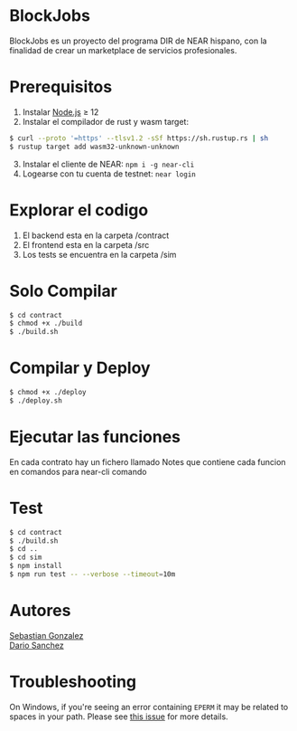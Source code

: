 BlockJobs
=========
BlockJobs es un proyecto del programa DIR de NEAR hispano, con la finalidad de crear un marketplace de servicios profesionales.


Prerequisitos
=============
1. Instalar [Node.js] ≥ 12
2. Instalar el compilador de rust y wasm target:
``` bash
$ curl --proto '=https' --tlsv1.2 -sSf https://sh.rustup.rs | sh
$ rustup target add wasm32-unknown-unknown
```

3. Instalar el cliente de NEAR: `npm i -g near-cli`
4. Logearse con tu cuenta de testnet: `near login`

Explorar el codigo
==================
1. El backend esta en la carpeta /contract
2. El frontend esta en la carpeta /src
3. Los tests se encuentra en la carpeta /sim

Solo Compilar
=============
``` bash
$ cd contract
$ chmod +x ./build
$ ./build.sh
```

Compilar y Deploy
=================
``` bash
$ chmod +x ./deploy
$ ./deploy.sh
```

Ejecutar las funciones
=================
En cada contrato hay un fichero llamado Notes que contiene cada funcion en comandos para near-cli comando

Test
====
``` bash
$ cd contract
$ ./build.sh
$ cd ..
$ cd sim
$ npm install
$ npm run test -- --verbose --timeout=10m
```
Autores
=======
[Sebastian Gonzalez]\
[Dario Sanchez]

Troubleshooting
===============

On Windows, if you're seeing an error containing `EPERM` it may be related to spaces in your path. Please see [this issue](https://github.com/zkat/npx/issues/209) for more details.


  [Sebastian Gonzalez]: https://github.com/Stolkerve
  [Dario Sanchez]: https://github.com/SanchezDario/
  [React]: https://reactjs.org
  [create-near-app]: https://github.com/near/create-near-app
  [Node.js]: https://nodejs.org/en/download/package-manager/
  [jest]: https://jestjs.io/
  [NEAR accounts]: https://docs.near.org/docs/concepts/account
  [NEAR Wallet]: https://wallet.testnet.near.org/
  [near-cli]: https://github.com/near/near-cli
  [gh-pages]: https://github.com/tschaub/gh-pages

